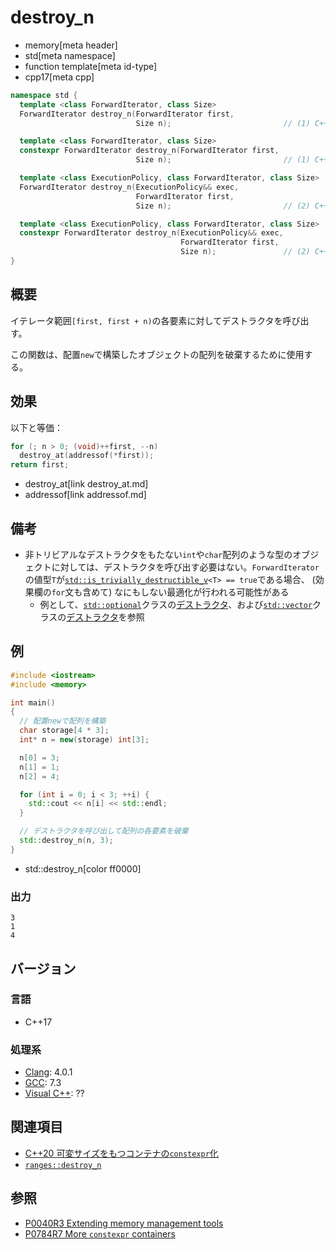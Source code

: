 # destroy_n
* memory[meta header]
* std[meta namespace]
* function template[meta id-type]
* cpp17[meta cpp]

```cpp
namespace std {
  template <class ForwardIterator, class Size>
  ForwardIterator destroy_n(ForwardIterator first,
                            Size n);                         // (1) C++17

  template <class ForwardIterator, class Size>
  constexpr ForwardIterator destroy_n(ForwardIterator first,
                            Size n);                         // (1) C++20

  template <class ExecutionPolicy, class ForwardIterator, class Size>
  ForwardIterator destroy_n(ExecutionPolicy&& exec,
                            ForwardIterator first,
                            Size n);                         // (2) C++17

  template <class ExecutionPolicy, class ForwardIterator, class Size>
  constexpr ForwardIterator destroy_n(ExecutionPolicy&& exec,
                                      ForwardIterator first,
                                      Size n);               // (2) C++20
}
```

## 概要
イテレータ範囲`[first, first + n)`の各要素に対してデストラクタを呼び出す。

この関数は、配置`new`で構築したオブジェクトの配列を破棄するために使用する。


## 効果
以下と等価：

```cpp
for (; n > 0; (void)++first, --n)
  destroy_at(addressof(*first));
return first;
```
* destroy_at[link destroy_at.md]
* addressof[link addressof.md]


## 備考
- 非トリビアルなデストラクタをもたない`int`や`char`配列のような型のオブジェクトに対しては、デストラクタを呼び出す必要はない。`ForwardIterator`の値型`T`が[`std::is_trivially_destructible_v`](/reference/type_traits/is_trivially_destructible.md)`<T> == true`である場合、 (効果欄の`for`文も含めて) なにもしない最適化が行われる可能性がある
    - 例として、[`std::optional`](/reference/optional/optional.md)クラスの[デストラクタ](/reference/optional/optional/op_destructor.md)、および[`std::vector`](/reference/vector/vector.md)クラスの[デストラクタ](/reference/vector/vector/op_destructor.md)を参照


## 例
```cpp example
#include <iostream>
#include <memory>

int main()
{
  // 配置newで配列を構築
  char storage[4 * 3];
  int* n = new(storage) int[3];

  n[0] = 3;
  n[1] = 1;
  n[2] = 4;

  for (int i = 0; i < 3; ++i) {
    std::cout << n[i] << std::endl;
  }

  // デストラクタを呼び出して配列の各要素を破棄
  std::destroy_n(n, 3);
}
```
* std::destroy_n[color ff0000]

### 出力
```
3
1
4
```

## バージョン
### 言語
- C++17

### 処理系
- [Clang](/implementation.md#clang): 4.0.1
- [GCC](/implementation.md#gcc): 7.3
- [Visual C++](/implementation.md#visual_cpp): ??


## 関連項目
- [C++20 可変サイズをもつコンテナの`constexpr`化](/lang/cpp20/more_constexpr_containers.md)
- [`ranges::destroy_n`](ranges_destroy_n.md)


## 参照
- [P0040R3 Extending memory management tools](http://www.open-std.org/jtc1/sc22/wg21/docs/papers/2016/p0040r3.html)
- [P0784R7 More `constexpr` containers](http://www.open-std.org/jtc1/sc22/wg21/docs/papers/2019/p0784r7.html)
